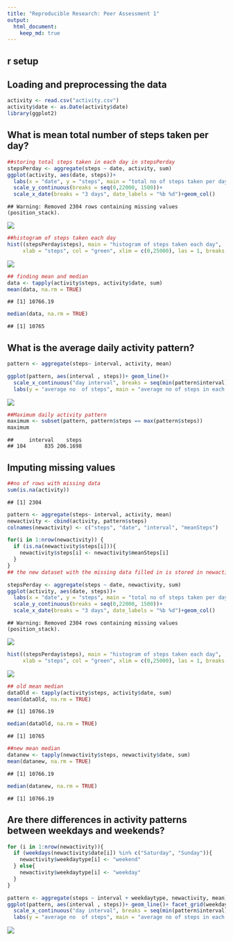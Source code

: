 ```yaml
---
title: "Reproducible Research: Peer Assessment 1"
output: 
  html_document:
    keep_md: true
---
```

## r setup


## Loading and preprocessing the data


```r
activity <- read.csv("activity.csv")
activity$date <- as.Date(activity$date)
library(ggplot2)
```



## What is mean total number of steps taken per day?

```r
##storing total steps taken in each day in stepsPerday
stepsPerday <- aggregate(steps ~ date, activity, sum)
ggplot(activity, aes(date, steps))+
  labs(x = "date", y = "steps", main = "total no of steps taken per day")+
  scale_y_continuous(breaks = seq(0,22000, 1500))+
  scale_x_date(breaks = "3 days", date_labels = "%b %d")+geom_col()
```

```
## Warning: Removed 2304 rows containing missing values (position_stack).
```

![](PA1_template_files/figure-html/unnamed-chunk-2-1.png)<!-- -->

```r
##histogram of steps taken each day
hist((stepsPerday$steps), main = "histogram of steps taken each day", 
     xlab = "steps", col = "green", xlim = c(0,25000), las = 1, breaks = 40)
```

![](PA1_template_files/figure-html/unnamed-chunk-2-2.png)<!-- -->

```r
## finding mean and median
data <- tapply(activity$steps, activity$date, sum)
mean(data, na.rm = TRUE)
```

```
## [1] 10766.19
```

```r
median(data, na.rm = TRUE)
```

```
## [1] 10765
```



## What is the average daily activity pattern?

```r
pattern <- aggregate(steps~ interval, activity, mean)

ggplot(pattern, aes(interval , steps))+ geom_line()+
  scale_x_continuous("day interval", breaks = seq(min(pattern$interval), max(pattern$interval)))+
  labs(y = "average no  of steps", main = "average no of steps in each interval")
```

![](PA1_template_files/figure-html/unnamed-chunk-3-1.png)<!-- -->

```r
##Maximum daily activity pattern
maximum <- subset(pattern, pattern$steps == max(pattern$steps))
maximum
```

```
##     interval    steps
## 104      835 206.1698
```



## Imputing missing values

```r
##no of rows with missing data
sum(is.na(activity))
```

```
## [1] 2304
```

```r
pattern <- aggregate(steps~ interval, activity, mean)
newactivity <- cbind(activity, pattern$steps)
colnames(newactivity) <- c("steps", "date", "interval", "meanSteps")

for(i in 1:nrow(newactivity)) {
  if (is.na(newactivity$steps[i])){
    newactivity$steps[i] <- newactivity$meanSteps[i]
  }
}           
## the new dataset with the missing data filled in is stored in newactivity

stepsPerday <- aggregate(steps ~ date, newactivity, sum)
ggplot(activity, aes(date, steps))+
  labs(x = "date", y = "steps", main = "total no of steps taken per day")+
  scale_y_continuous(breaks = seq(0,22000, 1500))+
  scale_x_date(breaks = "3 days", date_labels = "%b %d")+geom_col()
```

```
## Warning: Removed 2304 rows containing missing values (position_stack).
```

![](PA1_template_files/figure-html/unnamed-chunk-4-1.png)<!-- -->

```r
hist((stepsPerday$steps), main = "histogram of steps taken each day", 
     xlab = "steps", col = "green", xlim = c(0,25000), las = 1, breaks = 40)
```

![](PA1_template_files/figure-html/unnamed-chunk-4-2.png)<!-- -->

```r
## old mean median
dataOld <- tapply(activity$steps, activity$date, sum)
mean(dataOld, na.rm = TRUE)
```

```
## [1] 10766.19
```

```r
median(dataOld, na.rm = TRUE)
```

```
## [1] 10765
```

```r
##new mean median
datanew <- tapply(newactivity$steps, newactivity$date, sum)
mean(datanew, na.rm = TRUE)
```

```
## [1] 10766.19
```

```r
median(datanew, na.rm = TRUE)
```

```
## [1] 10766.19
```


## Are there differences in activity patterns between weekdays and weekends?

```r
for (i in 1:nrow(newactivity)){
  if (weekdays(newactivity$date[i]) %in% c("Saturday", "Sunday")){
    newactivity$weekdaytype[i] <- "weekend"
  } else{
    newactivity$weekdaytype[i] <- "weekday"
  }
}

pattern <- aggregate(steps ~ interval + weekdaytype, newactivity, mean)
ggplot(pattern, aes(interval , steps))+ geom_line()+ facet_grid(weekdaytype ~.)+
  scale_x_continuous("day interval", breaks = seq(min(pattern$interval), max(pattern$interval)))+
  labs(y = "average no  of steps", main = "average no of steps in each interval")
```

![](PA1_template_files/figure-html/unnamed-chunk-5-1.png)<!-- -->
